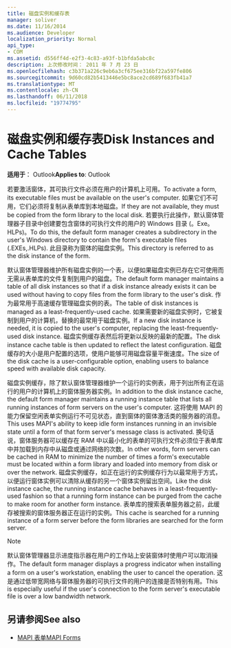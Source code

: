 ```yaml
---
title: 磁盘实例和缓存表
manager: soliver
ms.date: 11/16/2014
ms.audience: Developer
localization_priority: Normal
api_type:
- COM
ms.assetid: d556ff4d-e2f3-4c83-a93f-b1bfda5abc8c
description: 上次修改时间： 2011 年 7 月 23 日
ms.openlocfilehash: c3b371a226c9eb6a3cf675ee316bf22a597fe806
ms.sourcegitcommit: 9d60cd82b5413446e5bc8ace2cd689f683fb41a7
ms.translationtype: MT
ms.contentlocale: zh-CN
ms.lasthandoff: 06/11/2018
ms.locfileid: "19774795"
---
```

# <a name="disk-instances-and-cache-tables"></a><span data-ttu-id="9fe06-103">磁盘实例和缓存表</span><span class="sxs-lookup"><span data-stu-id="9fe06-103">Disk Instances and Cache Tables</span></span>

<span data-ttu-id="9fe06-104">**适用于**： Outlook</span><span class="sxs-lookup"><span data-stu-id="9fe06-104">**Applies to**: Outlook</span></span> 
  
<span data-ttu-id="9fe06-105">若要激活窗体，其可执行文件必须在用户的计算机上可用。</span><span class="sxs-lookup"><span data-stu-id="9fe06-105">To activate a form, its executable files must be available on the user's computer.</span></span> <span data-ttu-id="9fe06-106">如果它们不可用，它们必须将复制从表单库到本地磁盘。</span><span class="sxs-lookup"><span data-stu-id="9fe06-106">If they are not available, they must be copied from the form library to the local disk.</span></span> <span data-ttu-id="9fe06-107">若要执行此操作，默认窗体管理器子目录中创建要包含窗体的可执行文件的用户的 Windows 目录 (。Exe。HLPs)。</span><span class="sxs-lookup"><span data-stu-id="9fe06-107">To do this, the default form manager creates a subdirectory in the user's Windows directory to contain the form's executable files (.EXEs,.HLPs).</span></span> <span data-ttu-id="9fe06-108">此目录称为窗体的磁盘实例。</span><span class="sxs-lookup"><span data-stu-id="9fe06-108">This directory is referred to as the disk instance of the form.</span></span>
  
<span data-ttu-id="9fe06-109">默认窗体管理器维护所有磁盘实例的一个表，以便如果磁盘实例已存在它可使用而无需从表单库的文件复制到用户的磁盘。</span><span class="sxs-lookup"><span data-stu-id="9fe06-109">The default form manager maintains a table of all disk instances so that if a disk instance already exists it can be used without having to copy files from the form library to the user's disk.</span></span> <span data-ttu-id="9fe06-110">作为最常用于高速缓存管理磁盘实例的表。</span><span class="sxs-lookup"><span data-stu-id="9fe06-110">The table of disk instances is managed as a least-frequently-used cache.</span></span> <span data-ttu-id="9fe06-111">如果需要新的磁盘实例时，它被复制到用户的计算机，替换的最常用于磁盘实例。</span><span class="sxs-lookup"><span data-stu-id="9fe06-111">If a new disk instance is needed, it is copied to the user's computer, replacing the least-frequently-used disk instance.</span></span> <span data-ttu-id="9fe06-112">磁盘实例缓存表然后将更新以反映的最新的配置。</span><span class="sxs-lookup"><span data-stu-id="9fe06-112">The disk instance cache table is then updated to reflect the latest configuration.</span></span> <span data-ttu-id="9fe06-113">磁盘缓存的大小是用户配置的选项，使用户能够可用磁盘容量平衡速度。</span><span class="sxs-lookup"><span data-stu-id="9fe06-113">The size of the disk cache is a user-configurable option, enabling users to balance speed with available disk capacity.</span></span>
  
<span data-ttu-id="9fe06-114">磁盘实例缓存，除了默认窗体管理器维护一个运行的实例表，用于列出所有正在运行的用户的计算机上的窗体服务器实例。</span><span class="sxs-lookup"><span data-stu-id="9fe06-114">In addition to the disk instance cache, the default form manager maintains a running instance table that lists all running instances of form servers on the user's computer.</span></span> <span data-ttu-id="9fe06-115">这将使用 MAPI 的能力保留空闲表单实例运行不可见状态，直到窗体的窗体激活类的服务器的消息。</span><span class="sxs-lookup"><span data-stu-id="9fe06-115">This uses MAPI's ability to keep idle form instances running in an invisible state until a form of that form server's message class is activated.</span></span> <span data-ttu-id="9fe06-116">换句话说，窗体服务器可以缓存在 RAM 中以最小化的表单的可执行文件必须位于表单库中并加载到内存中从磁盘或通过网络的次数。</span><span class="sxs-lookup"><span data-stu-id="9fe06-116">In other words, form servers can be cached in RAM to minimize the number of times a form's executable must be located within a form library and loaded into memory from disk or over the network.</span></span> <span data-ttu-id="9fe06-117">磁盘实例缓存，如正在运行的实例缓存行为以最常用于方式，以便运行窗体实例可以清除从缓存的另一个窗体实例留出空间。</span><span class="sxs-lookup"><span data-stu-id="9fe06-117">Like the disk instance cache, the running instance cache behaves in a least-frequently-used fashion so that a running form instance can be purged from the cache to make room for another form instance.</span></span> <span data-ttu-id="9fe06-118">表单库的搜索表单服务器之前，此缓存被搜索的窗体服务器正在运行的实例。</span><span class="sxs-lookup"><span data-stu-id="9fe06-118">This cache is searched for a running instance of a form server before the form libraries are searched for the form server.</span></span>
  
> [!NOTE]
> <span data-ttu-id="9fe06-119">默认窗体管理器显示进度指示器在用户的工作站上安装窗体时使用户可以取消操作。</span><span class="sxs-lookup"><span data-stu-id="9fe06-119">The default form manager displays a progress indicator when installing a form on a user's workstation, enabling the user to cancel the operation.</span></span> <span data-ttu-id="9fe06-120">这是通过低带宽网络与窗体服务器的可执行文件的用户的连接是否特别有用。</span><span class="sxs-lookup"><span data-stu-id="9fe06-120">This is especially useful if the user's connection to the form server's executable file is over a low bandwidth network.</span></span> 
  
## <a name="see-also"></a><span data-ttu-id="9fe06-121">另请参阅</span><span class="sxs-lookup"><span data-stu-id="9fe06-121">See also</span></span>

- [<span data-ttu-id="9fe06-122">MAPI 表单</span><span class="sxs-lookup"><span data-stu-id="9fe06-122">MAPI Forms</span></span>](mapi-forms.md)

